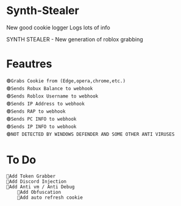 # Synth-Stealer
New good cookie logger Logs lots of info

SYNTH STEALER - New generation of roblox grabbing
# Feautres
	🟢Grabs Cookie from (Edge,opera,chrome,etc.)
	🟢Sends Robux Balance to webhook
	🟢Sends Roblox Username to webhook
	🟢Sends IP Address to webhook
	🟢Sends RAP to webhook
    🟢Sends PC INFO to webhook
 	🟢Sends IP INFO to webhook
	🟣NOT DETECTED BY WINDOWS DEFENDER AND SOME OTHER ANTI VIRUSES
# To Do
	💎Add Token Grabber
	💎Add Discord Injection
	💎Add Anti vm / Anti Debug
        💎Add Obfuscation
        💎Add auto refresh cookie
